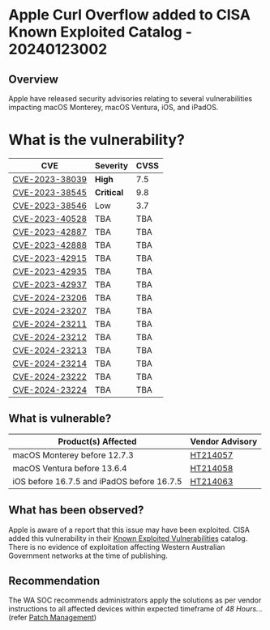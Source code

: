 # Apple Curl Overflow added to CISA Known Exploited Catalog - 20240123002

## Overview

Apple have released security advisories relating to several vulnerabilities impacting macOS Monterey, macOS Ventura, iOS, and iPadOS.

# What is the vulnerability?

| CVE                                                                             | Severity     | CVSS |
| ------------------------------------------------------------------------------- | ------------ | ---- |
| [CVE-2023-38039](https://cve.mitre.org/cgi-bin/cvename.cgi?name=CVE-2023-38039) | **High**     | 7.5  |
| [CVE-2023-38545](https://cve.mitre.org/cgi-bin/cvename.cgi?name=CVE-2023-38545) | **Critical** | 9.8  |
| [CVE-2023-38546](https://cve.mitre.org/cgi-bin/cvename.cgi?name=CVE-2023-38546) | Low          | 3.7  |
| [CVE-2023-40528](https://cve.mitre.org/cgi-bin/cvename.cgi?name=CVE-2023-40528) | TBA          | TBA  |
| [CVE-2023-42887](https://cve.mitre.org/cgi-bin/cvename.cgi?name=CVE-2023-42887) | TBA          | TBA  |
| [CVE-2023-42888](https://cve.mitre.org/cgi-bin/cvename.cgi?name=CVE-2023-42888) | TBA          | TBA  |
| [CVE-2023-42915](https://cve.mitre.org/cgi-bin/cvename.cgi?name=CVE-2023-42915) | TBA          | TBA  |
| [CVE-2023-42935](https://cve.mitre.org/cgi-bin/cvename.cgi?name=CVE-2023-42935) | TBA          | TBA  |
| [CVE-2023-42937](https://cve.mitre.org/cgi-bin/cvename.cgi?name=CVE-2023-42937) | TBA          | TBA  |
| [CVE-2024-23206](https://cve.mitre.org/cgi-bin/cvename.cgi?name=CVE-2024-23206) | TBA          | TBA  |
| [CVE-2024-23207](https://cve.mitre.org/cgi-bin/cvename.cgi?name=CVE-2024-23207) | TBA          | TBA  |
| [CVE-2024-23211](https://cve.mitre.org/cgi-bin/cvename.cgi?name=CVE-2024-23211) | TBA          | TBA  |
| [CVE-2024-23212](https://cve.mitre.org/cgi-bin/cvename.cgi?name=CVE-2024-23212) | TBA          | TBA  |
| [CVE-2024-23213](https://cve.mitre.org/cgi-bin/cvename.cgi?name=CVE-2024-23213) | TBA          | TBA  |
| [CVE-2024-23214](https://cve.mitre.org/cgi-bin/cvename.cgi?name=CVE-2024-23214) | TBA          | TBA  |
| [CVE-2024-23222](https://cve.mitre.org/cgi-bin/cvename.cgi?name=CVE-2024-23222) | TBA          | TBA  |
| [CVE-2024-23224](https://cve.mitre.org/cgi-bin/cvename.cgi?name=CVE-2024-23224) | TBA          | TBA  |

## What is vulnerable?

| Product(s) Affected                        | Vendor Advisory                                      |
| ------------------------------------------ | ---------------------------------------------------- |
| macOS Monterey before 12.7.3               | [HT214057](https://support.apple.com/en-gb/HT214057) |
| macOS Ventura before 13.6.4                | [HT214058](https://support.apple.com/en-gb/HT214058) |
| iOS before 16.7.5 and iPadOS before 16.7.5 | [HT214063](https://support.apple.com/en-gb/HT214063) |

## What has been observed?

Apple is aware of a report that this issue may have been exploited. CISA added this vulnerability in their [Known Exploited Vulnerabilities](https://www.cisa.gov/known-exploited-vulnerabilities-catalog) catalog. There is no evidence of exploitation affecting Western Australian Government networks at the time of publishing.

## Recommendation

The WA SOC recommends administrators apply the solutions as per vendor instructions to all affected devices within expected timeframe of *48 Hours...* (refer [Patch Management](../guidelines/patch-management.md))
